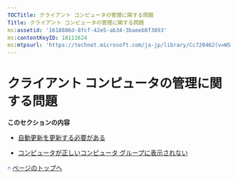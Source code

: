 ```yaml
---
TOCTitle: クライアント コンピュータの管理に関する問題
Title: クライアント コンピュータの管理に関する問題
ms:assetid: '1618886d-8fcf-42e5-ab34-3baeeb8f3893'
ms:contentKeyID: 18111624
ms:mtpsurl: 'https://technet.microsoft.com/ja-jp/library/Cc720462(v=WS.10)'
---
```


クライアント コンピュータの管理に関する問題
===========================================

**このセクションの内容**

-   [自動更新を更新する必要がある](https://www.microsoft.com/japan/technet/prodtechnol/windowsserver2003/library/wsus/wsusoperationsguidetc/b23562a8-1a97-45c0-833e-084cd463d037.mspx)

-   [コンピュータが正しいコンピュータ グループに表示されない](https://www.microsoft.com/japan/technet/prodtechnol/windowsserver2003/library/wsus/wsusoperationsguidetc/9b54f67f-bafc-481d-867c-4c9e4e6c79ea.mspx)

![](images/Cc720462.arrow_px_up(ja-jp,WS.10).gif) [ページのトップへ](#ctl00_rs1_eb1_panel1)
